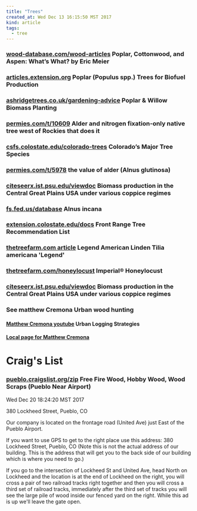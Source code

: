 ```yaml
---
title: "Trees"
created_at: Wed Dec 13 16:15:50 MST 2017
kind: article
tags:
  - tree
---
```


<h3>
  <a href="http://www.wood-database.com/wood-articles/poplar-cottonwood-and-aspen-whats-what/" target="_blank">wood-database.com/wood-articles</a>
  Poplar, Cottonwood, and Aspen: What’s What?  by Eric Meier
</h3>

<h3>
  <a href="http://articles.extension.org/pages/70456/poplar-populus-spp-trees-for-biofuel-production" target="_blank">articles.extension.org</a>
  Poplar (Populus spp.) Trees for Biofuel Production 
</h3>

<h3>
  <a href="https://www.ashridgetrees.co.uk/gardening-advice/choosing-trees/hybrid-poplar-willow-coppice-biomass-src" target="_blank">ashridgetrees.co.uk/gardening-advice</a>
  Poplar & Willow Biomass Planting
</h3>

<h3>
  <a href="https://permies.com/t/10609/Alder-nitrogen-fixation-native-tree" target="_blank">permies.com/t/10609</a>
  Alder and nitrogen fixation-only native tree west of Rockies that does it
</h3>

<h3>
  <a href="https://csfs.colostate.edu/colorado-trees/colorados-major-tree-species/" target="_blank">csfs.colostate.edu/colorado-trees</a>
  Colorado’s Major Tree Species
</h3>

<h3>
  <a href="https://permies.com/t/5978/alder-Alnus-glutinosa" target="_blank">permies.com/t/5978</a>
  the value of alder (Alnus glutinosa)
</h3>

<h3>
  <a href="http://citeseerx.ist.psu.edu/viewdoc/download?doi=10.1.1.497.7702&rep=rep1&type=pdf" target="_blank">citeseerx.ist.psu.edu/viewdoc</a>
  Biomass production in the Central Great Plains USA under various coppice regimes
</h3>

<h3>
  <a href="https://www.fs.fed.us/database/feis/plants/tree/alninc/all.html" target="_blank">fs.fed.us/database</a>
  Alnus incana
</h3>

<h3>
  <a href="http://extension.colostate.edu/docs/pubs/garden/treereclist.pdf" target="_blank">extension.colostate.edu/docs</a>
  Front Range Tree Recommendation List
</h3>

<h3>
  <a href="http://www.thetreefarm.com/linden-american-legend" target="_blank">thetreefarm.com article</a>
  Legend American Linden Tilia americana 'Legend'
</h3>

<h3>
  <a href="http://www.thetreefarm.com/honeylocust-imperial" target="_blank">thetreefarm.com/honeylocust</a>
  Imperial® Honeylocust
</h3>

<h3>
  <a href="http://citeseerx.ist.psu.edu/viewdoc/download?doi=10.1.1.497.7702&rep=rep1&type=pdf" target="_blank">citeseerx.ist.psu.edu/viewdoc</a>
  Biomass production in the Central Great Plains USA under various coppice regimes
</h3>

<h3>See matthew Cremona Urban wood hunting</h3>

<h4>
  <a href="https://www.youtube.com/watch?v=_XtIx_109lU" target="_blank">Matthew Cremona youtube</a>
  Urban Logging Strategies
</h4>

<h4>
  <a href="http://localhost:3000/posts/2016/08/matthew-cremona/" target="_blank">Local page for Matthew Cremona</a>
</h4>

<h1>Craig's List</h1>

<h3>
  <a href="https://pueblo.craigslist.org/zip/d/free-fire-wood-hobby-wood/6428634061.html" target="_blank">pueblo.craigslist.org/zip</a>
  Free Fire Wood, Hobby Wood, Wood Scraps (Pueblo Near Airport)
</h3>

Wed Dec 20 18:24:20 MST 2017

380 Lockheed Street, Pueblo, CO

Our company is located on the frontage road (United Ave) just East of
the Pueblo Airport.

If you want to use GPS to get to the right place use this address: 380
Lockheed Street, Pueblo, CO (Note this is not the actual address of our
building. This is the address that will get you to the back side of our
building which is where you need to go.)

If you go to the intersection of Lockheed St and United Ave, head North
on Lockheed and the location is at the end of Lockheed on the right,
you will cross a pair of two railroad tracks right together and then you
will cross a third set of railroad tracks, immediately after the third
set of tracks you will see the large pile of wood inside our fenced yard
on the right. While this ad is up we'll leave the gate open.

<!--
html boilerplate
<a href="" target="_blank"></a>
<a name=""></a>
<img src="" width="400px">
<ul>
  <li></li>
</ul>
<pre>
</pre>
<p style="margin-bottom: 2em;"></p>
<hr style="border: 0; height: 3px; background: #333; background-image: linear-gradient(to right, #ccc, #333, #ccc);">
<pre><code>
</code></pre>
<math xmlns='http://www.w3.org/1998/Math/MathML' display='block'>
</math>
-->
